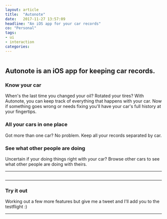 ```yaml
---
layout: article
title:  "Autonote"
date:   2017-11-27 13:57:09
headline: "An iOS app for your car records"
co: "Personal"
tags:
- ui
- interaction
categories:
---
```


<figure>
<img class="lazy" data-original="{{edchao.github.io}}/assets/img_autonote_cover.jpg" />
</figure>


<!--more-->



## <strong>Autonote</strong> is an iOS app for keeping car records.


### Know your car
When's the last time you changed your oil? Rotated your tires? With Autonote, you can keep track of everything that happens with your car. Now if something goes wrong or needs fixing you'll have your car's full history at your fingertips.

### All your cars in one place
Got more than one car? No problem. Keep all your records separated by car.

### See what other people are doing
Uncertain if your doing things right with your car? Browse other cars to see what other people are doing with theirs.

<hr>

<figure>
<img class="lazy" data-original="{{edchao.github.io}}/assets/img_autonote_figure.jpg" />
</figure>

<hr>

### Try it out
Working out a few more features but give me a tweet and I'll add you to the testflight :)

<hr>
